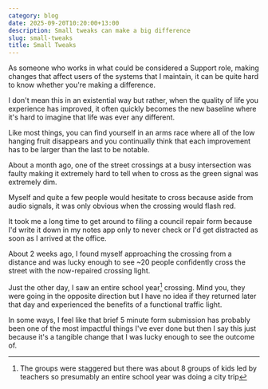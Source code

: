 ```yaml
---
category: blog
date: 2025-09-20T10:20:00+13:00
description: Small tweaks can make a big difference
slug: small-tweaks
title: Small Tweaks
---
```


As someone who works in what could be considered a Support role, making changes that affect users of the systems that I maintain, it can be quite hard to know whether you're making a difference.

I don't mean this in an existential way but rather, when the quality of life you experience has improved, it often quickly becomes the new baseline where it's hard to imagine that life was ever any different.

Like most things, you can find yourself in an arms race where all of the low hanging fruit disappears and you continually think that each improvement has to be larger than the last to be notable.

About a month ago, one of the street crossings at a busy intersection was faulty making it extremely hard to tell when to cross as the green signal was extremely dim.

Myself and quite a few people would hesitate to cross because aside from audio signals, it was only obvious when the crossing would flash red.

It took me a long time to get around to filing a council repair form because I'd write it down in my notes app only to never check or I'd get distracted as soon as I arrived at the office.

About 2 weeks ago, I found myself approaching the crossing from a distance and was lucky enough to see ~20 people confidently cross the street with the now-repaired crossing light.

Just the other day, I saw an entire school year[^1] crossing. Mind you, they were going in the opposite direction but I have no idea if they returned later that day and experienced the benefits of a functional traffic light.

In some ways, I feel like that brief 5 minute form submission has probably been one of the most impactful things I've ever done but then I say this just because it's a tangible change that I was lucky enough to see the outcome of.

[^1]: The groups were staggered but there was about 8 groups of kids led by teachers so presumably an entire school year was doing a city trip